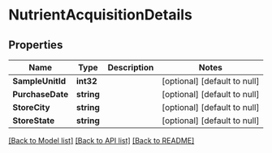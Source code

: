 # NutrientAcquisitionDetails

## Properties
Name | Type | Description | Notes
------------ | ------------- | ------------- | -------------
**SampleUnitId** | **int32** |  | [optional] [default to null]
**PurchaseDate** | **string** |  | [optional] [default to null]
**StoreCity** | **string** |  | [optional] [default to null]
**StoreState** | **string** |  | [optional] [default to null]

[[Back to Model list]](../README.md#documentation-for-models) [[Back to API list]](../README.md#documentation-for-api-endpoints) [[Back to README]](../README.md)
